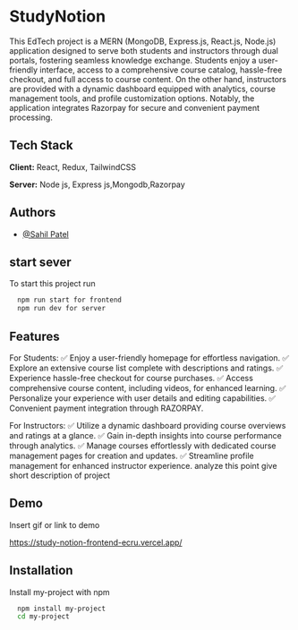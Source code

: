 
# StudyNotion

This EdTech project is a MERN (MongoDB, Express.js, React.js, Node.js) application designed to serve both students and instructors through dual portals, fostering seamless knowledge exchange. Students enjoy a user-friendly interface, access to a comprehensive course catalog, hassle-free checkout, and full access to course content. On the other hand, instructors are provided with a dynamic dashboard equipped with analytics, course management tools, and profile customization options. Notably, the application integrates Razorpay for secure and convenient payment processing.




## Tech Stack

**Client:** React, Redux, TailwindCSS

**Server:** Node js, Express js,Mongodb,Razorpay


## Authors

- [@Sahil Patel](https://www.github.com/sahil99811)


## start sever

To start this project run

```bash
  npm run start for frontend
  npm run dev for server
```


## Features
For Students:
✅ Enjoy a user-friendly homepage for effortless navigation.
✅ Explore an extensive course list complete with descriptions and ratings.
✅ Experience hassle-free checkout for course purchases.
✅ Access comprehensive course content, including videos, for enhanced learning.
✅ Personalize your experience with user details and editing capabilities.
✅ Convenient payment integration through RAZORPAY.

For Instructors:
✅ Utilize a dynamic dashboard providing course overviews and ratings at a glance.
✅ Gain in-depth insights into course performance through analytics.
✅ Manage courses effortlessly with dedicated course management pages for creation and updates.
✅ Streamline profile management for enhanced instructor experience.
analyze this point give short description of project


## Demo

Insert gif or link to demo

https://study-notion-frontend-ecru.vercel.app/
## Installation

Install my-project with npm

```bash
  npm install my-project
  cd my-project
```
    
